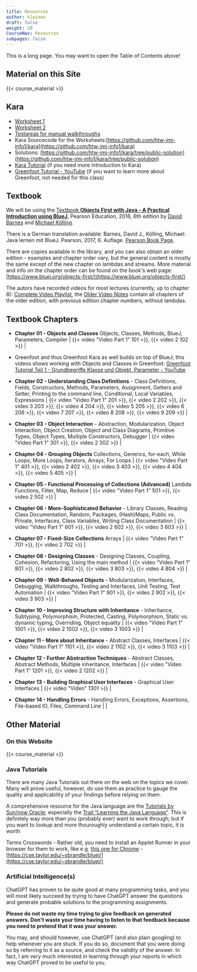 ```yaml
---
title: Resources
author: kleinen
draft: false
weight: 20
CourseNav: Resources
subpages: false
---
```


This is a long page. You may want to open the Table of Contents above!

## Material on this Site

{{< course_material >}}
## Kara

* [Worksheet 1](../resources/info1-02-worksheet-kara-1.pdf)
* [Worksheet 2](../resources/info1-04-worksheet-kara-2.pdf)
* [Testareas for manual walkthroughs](../resources/info1-02-kara-testareas.pdf)
* Kara Sourcecode for the Worksheets:[https://github.com/htw-imi-info1/kara](https://github.com/htw-imi-info1/kara)
* Solutions: [https://github.com/htw-imi-info1/kara/tree/public-solution](https://github.com/htw-imi-info1/kara/tree/public-solution)
* [Kara Tutorial](https://code.makery.ch/library/greenfoot-kara/) (if you need more introduction to Kara)
* [Greenfoot Tutorial - YouTube](https://www.youtube.com/channel/UCvUHtaDXxKjtYGLZArX_zbQ) (if you want to learn more about Greenfoot, not needed for this class)

## Textbook


We will be using the [Textbook **Objects First with Java - A Practical
Introduction using BlueJ**](https://www.bluej.org/objects-first/), Pearson Education, 2016, 6th edition by [David Barnes](https://www.kent.ac.uk/computing/people/3070/barnes-david) and
[Michael Kölling](https://www.kcl.ac.uk/people/michael-kolling).


There is a German translation available: Barnes, David J., Kölling, Michael: Java lernen mit BlueJ. Pearson,  2017, 6. Auflage.
[Pearson Book Page](https://www.pearson.de/java-lernen-mit-bluej-9783868949117).

There are copies available in the library, and you can also obtain an older edition - examples and chapter order vary, but the general content is mostly the same except of the new chapter on lambdas and streams.
More material and info on the chapter order can be found on the book's web page: [https://www.bluej.org/objects-first/](https://www.bluej.org/objects-first/)

The autors have recorded videos for most lectures (currently, up to chapter 8):
[Complete Video Playlist](https://www.youtube.com/playlist?list=PL8LRe866vedtl5vM5iheAKzltvu9qZyb_), the
[Older Video Notes](https://www.youtube.com/playlist?list=PLYPWr4ErjcnzWB95MVvlKArO6PIfv1fHd) contain all chapters of the older edition, with previous edition chapter numbers, without lambdas.

## Textbook Chapters

- **Chapter 01 - Objects and Classes** Objects, Classes, Methods, BlueJ, Parameters, Compiler | {{< video "Video Part 1" 101 >}}, {{< video 2 102 >}} |
- Greenfoot and thus Greenfoot Kara as well builds on top of BlueJ; this videos shows working with Objects and Classes in Greenfoot: [Greenfoot Tutorial Teil 1 - Grundbegriffe Klasse und Objekt, Parameter - YouTube](https://www.youtube.com/watch?v=A2JiDwqr7Os&t=333s)


- **Chapter 02 - Understanding Class Definitions** - Class Definitions, Fields, Constructors, Methods, Parameters, Assignment, Getters and Setter, Printing to the command line, Conditional, Local Variables, Expressions | {{< video "Video Part 1" 201 >}}, {{< video 2 202 >}}, {{< video 3 203 >}}, {{< video 4 204 >}}, {{< video 5 205 >}}, {{< video 6 206 >}}, {{< video 7 207 >}}, {{< video 8 208 >}}, {{< video 9 209 >}} |
- **Chapter 03 - Object Interaction** - Abstraction, Modularization, Object Interaction, Object Creation, Object and Class Diagrams, Primitive Types, Object Types, Multiple Constructors, Debugger | {{< video "Video Part 1" 301 >}}, {{< video 2 302 >}} |
- **Chapter 04 - Grouping Objects** Collections, Generics, for-each, While Loops, More Loops, Iterators, Arrays, For Loops | {{< video "Video Part 1" 401 >}}, {{< video 2 402 >}}, {{< video 3 403 >}}, {{< video 4 404 >}}, {{< video 5 405 >}} |
- **Chapter 05 - Functional Processing of Collections (Advanced)** Lambda Functions, Filter, Map, Reduce | {{< video "Video Part 1" 501 >}}, {{< video 2 502 >}} |
- **Chapter 06 - More-Sophisticated Behavior** - Library Classes, Reading Class Documentation, Random, Packages, (Hash)Maps, Public vs. Private, Interfaces, Class Variables, Writing Class Documentation | {{< video "Video Part 1" 601 >}}, {{< video 2 602 >}}, {{< video 3 603 >}} |
- **Chapter 07 - Fixed-Size Collections** Arrays | {{< video "Video Part 1" 701 >}}, {{< video 2 702 >}} |
- **Chapter 08 - Designing Classes** - Designing Classes, Coupling, Cohesion, Refactoring, Using the main method | {{< video "Video Part 1" 801 >}}, {{< video 2 802 >}}, {{< video 3 803 >}}, {{< video 4 804 >}} |
- **Chapter 09 - Well-Behaved Objects** - Modularization, Interfaces, Debugging, Walkthroughs, Testing and Interfaces, Unit Testing, Test Automation | {{< video "Video Part 1" 901 >}}, {{< video 2 902 >}}, {{< video 3 903 >}} |
- **Chapter 10 - Improving Structure with Inheritance** - Inheritance, Subtyping, Polymorphism, Protected, Casting, Polymorphism, Static vs. dynamic typing, Overriding, Object equality | {{< video "Video Part 1" 1001 >}}, {{< video 2 1002 >}}, {{< video 3 1003 >}} |
- **Chapter 11 - More about Inheritance** - Abstract Classes, Interfaces | {{< video "Video Part 1" 1101 >}}, {{< video 2 1102 >}}, {{< video 3 1103 >}} |
- **Chapter 12 - Further Abstraction Techniques** - Abstract Classes, Abstract Methods, Multiple inheritance, Interfaces | {{< video "Video Part 1" 1201 >}}, {{< video 2 1202 >}} |
- **Chapter 13 - Building Graphical User Interfaces** - Graphical User Interfaces | {{< video "Video" 1301 >}} |
- **Chapter 14 - Handling Errors** - Handling Errors, Exceptions, Assertions, File-based IO, Files, Command Line | |


## Other Material

### On this Website

{{< course_material >}}

### Java Tutorials

There are many Java Tutorials out there on the web on the topics we cover. Many will prove useful, however, do use them as practice to gauge the quality
and applicability of your findings before relying on them.

A comprehensive resource for the Java language are the [Tutorials by Sun/now Oracle][7]; especially the [Trail &#8220;Learning the Java Language&#8221;][8]. This is definitely way more than you (probably ever) want to work through; but if you want to lookup and more thouroughly understand a certain topic, it is worth 

 [7]: https://download.oracle.com/javase/tutorial/
 [8]: https://download.oracle.com/javase/tutorial/java/
Terms Crosswords - Rather old, you need to install an Applet Runner in your browser for them to work, like e.g. [this one for Chrome](https://chrome.google.com/webstore/detail/cheerpj-applet-runner/bbmolahhldcbngedljfadjlognfaaein?hl=en) - [https://cse.taylor.edu/~sbrandle/bluej/](https://cse.taylor.edu/~sbrandle/bluej/)

### Artificial Intelligence(s)

ChatGPT has proven to be quite good at many programming tasks, and you will most likely succeed by trying to have ChatGPT answer the questions and generate probable solutions to the programming assignments.

**Please do not waste my time trying to give feedback on generated answers. Don't waste your time having to listen to that feedback because you need to pretend that it was your answer.**

You may, and should however, use ChatGPT (and also plain googling) to help whenever you are stuck. If you do so, document that you were doing so by referring to it as a source, and check the validity of the answer. In fact, I am very much interested in learning through your reports in which way ChatGPT proved to be useful to you.
 
